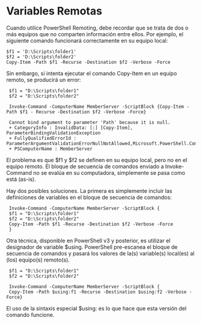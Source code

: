 # Variables Remotas

Cuando utilice PowerShell Remoting, debe recordar que se trata de dos o más equipos que no comparten información entre ellos. Por ejemplo, el siguiente comando funcionará correctamente en su equipo local:

```
$f1 = 'D:\Scripts\folder1'
$f2 = 'D:\Scripts\folder2'
Copy-Item -Path $f1 -Recurse -Destination $f2 -Verbose -Force
```

Sin embargo, si intenta ejecutar el comando Copy-Item en un equipo remoto, se producirá un error:

```
 $f1 = "D:\Scripts\folder1"
 $f2 = "D:\Scripts\folder2"

 Invoke-Command -ComputerName MemberServer -ScriptBlock {Copy-Item -Path $f1 - Recurse -Destination $f2 -Verbose -Force}
 
 Cannot bind argument to parameter 'Path' because it is null.
 + CategoryInfo : InvalidData: [:] [Copy-Item], ParameterBindingValidationException
 + FullyQualifiedErrorId : ParameterArgumentValidationErrorNullNotAllowed,Microsoft.PowerShell.Commands.CopyItemCommand
 + PSComputerName : MemberServer

```

El problema es que $f1 y $f2 se definen en su equipo local, pero no en el equipo remoto. El bloque de secuencia de comandos enviado a Invoke-Command no se evalúa en su computadora, simplemente se pasa como está (as-is).

Hay dos posibles soluciones. La primera es simplemente incluir las definiciones de variables en el bloque de secuencia de comandos:

```
 Invoke-Command -ComputerName MemberServer -ScriptBlock {
 $f1 = "D:\Scripts\folder1"
 $f2 = "D:\Scripts\folder2"
 Copy-Item -Path $f1 -Recurse -Destination $f2 -Verbose -Force
 }
 ```
 
Otra técnica, disponible en PowerShell v3 y posterior, es utilizar el designador de variable $using. PowerShell pre-escanea el bloque de secuencia de comandos y pasará los valores de la(s) variable(s) local(es) al (los) equipo(s) remoto(s).

```
 $f1 = "D:\Scripts\folder1"
 $f2 = "D:\Scripts\folder2"
 
 Invoke-Command -ComputerName MemberServer -ScriptBlock {
 Copy-Item -Path $using:f1 -Recurse -Destination $using:f2 -Verbose -Force}
```

El uso de la sintaxis especial $using: es lo que hace que esta versión del comando funcione.
 
